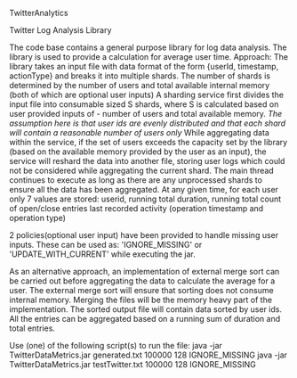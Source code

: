 TwitterAnalytics

Twitter Log Analysis Library

The code base contains a general purpose library for log data analysis.
The library is used to provide a calculation for average user time.
Approach:
The library takes an input file with data format of the form {userId, timestamp, actionType} and breaks it into multiple shards.
The number of shards is determined by the number of users and total available internal memory (both of which are optional user inputs)
A sharding service first divides the input file into consumable sized S shards, where S is calculated based on user provided inputs of - number of users and total available memory.
*The assumption here is that user ids are evenly distributed and that each shard will contain a reasonable number of users only*
While aggregating data within the service, if the set of users exceeds the capacity set by the library (based on the available memory provided by the user as an input),
the service will reshard the data into another file, storing user logs which could not be considered while aggregating the current shard.
The main thread continues to execute as long as there are any unprocessed shards to ensure all the data has been aggregated.
At any given time, for each user only 7 values are stored:
 userid,
 running total duration, 
 running total count of open/close entries
 last recorded activity (operation timestamp and operation type)

2 policies(optional user input) have been provided to handle missing user inputs. These can be used as: 'IGNORE_MISSING' or 'UPDATE_WITH_CURRENT' while executing the jar.



As an alternative approach, an implementation of external merge sort can be carried out before aggregating the data to calculate the average for a user.
The external merge sort will ensure that sorting does not consume internal memory. Merging the files will be the memory heavy part of the implementation.
The sorted output file will contain data sorted by user ids.
All the entries can be aggregated based on a running sum of duration and total entries.



Use (one) of the following script(s) to run the file:
java -jar TwitterDataMetrics.jar <filepath>generated.txt 100000 128 IGNORE_MISSING
java -jar TwitterDataMetrics.jar <filepath>testTwitter.txt 100000 128 IGNORE_MISSING
